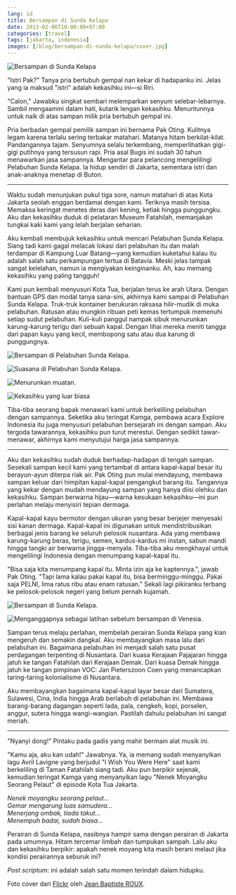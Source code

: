 ```yaml
---
lang: id
title: Bersampan di Sunda Kelapa
date: 2013-02-06T10:00:00+07:00
categories: [travel]
tags: [jakarta, indonesia]
images: [/blog/bersampan-di-sunda-kelapa/cover.jpg]
---
```

![Bersampan di Sunda Kelapa](cover.jpg)

"Istri Pak?" Tanya pria bertubuh gempal nan kekar di hadapanku ini. Jelas yang ia maksud "istri" adalah kekasihku ini—si Riri.

"Calon," Jawabku singkat sembari melemparkan senyum selebar-lebarnya. Sambil mengaamini dalam hati, kutarik lengan kekasihku. Menuntunnya untuk naik di atas sampan milik pria bertubuh gempal ini.

Pria berbadan gempal pemilik sampan ini bernama Pak Oting. Kulitnya legam karena terlalu sering terbakar matahari. Matanya hitam berkilat-kilat. Pandangannya tajam. Senyumnya selalu terkembang, memperlihatkan gigi-gigi putihnya yang tersusun rapi. Pria asal Bugis ini sudah 30 tahun menawarkan jasa sampannya. Mengantar para pelancong mengelilingi Pelabuhan Sunda Kelapa. Ia hidup sendiri di Jakarta, sementara istri dan anak-anaknya menetap di Buton.

<hr class="section-break">

Waktu sudah menunjukan pukul tiga sore, namun matahari di atas Kota Jakarta seolah enggan berdamai dengan kami. Teriknya masih tersisa. Memaksa keringat menetes deras dari kening, ketiak hingga punggungku. Aku dan kekasihku duduk di pelataran Museum Fatahilah, memanjakan tungkai kaki kami yang lelah berjalan seharian.

Aku kembali membujuk kekasihku untuk mencari Pelabuhan Sunda Kelapa. Siang tadi kami gagal melacak lokasi dari pelabuhan itu dan malah terdampar di Kampung Luar Batang—yang kemudian kuketahui kalau itu adalah salah satu perkampungan tertua di Batavia. Meski jelas tampak sangat kelelahan, namun ia mengiyakan keinginanku. Ah, kau memang kekasihku yang paling tangguh!

Kami pun kembali menyusuri Kota Tua, berjalan terus ke arah Utara. Dengan bantuan GPS dan modal tanya sana-sini, akhirnya kami sampai di Pelabuhan Sunda Kelapa. Truk-truk kontainer berukuran raksasa hilir-mudik di muka pelabuhan. Ratusan atau mungkin ribuan peti kemas tertumpuk memenuhi setiap sudut pelabuhan. Kuli-kuli panggul nampak sibuk menurunkan karung-karung terigu dari sebuah kapal. Dengan lihai mereka meniti tangga dari papan kayu yang kecil, membopong satu atau dua karung di punggungnya.

![Bersampan di Pelabuhan Sunda Kelapa.](01-bersampan-di-sunda-kelapa.jpg)

![Suasana di Pelabuhan Sunda Kelapa.](02-suasana-pelabuhan-sunda-kelapa.jpg)

![Menurunkan muatan.](03-menurunkan-muatan.jpg)

![Kekasihku yang luar biasa](04-sunda-kelapa.jpg)

Tiba-tiba seorang bapak menawari kami untuk berkeliling pelabuhan dengan sampannya. Seketika aku teringat Kamga, pembawa acara Explore Indonesia itu juga menyusuri pelabuhan bersejarah ini dengan sampan. Aku tergoda tawarannya, kekasihku pun turut merestui. Dengan sedikit tawar-menawar, akhirnya kami menyutujui harga jasa sampannya.

<hr class="section-break">

Aku dan kekasihku sudah duduk berhadap-hadapan di tengah sampan. Sesekali sampan kecil kami yang tertambat di antara kapal-kapal besar itu berayun-ayun diterpa riak air. Pak Oting pun mulai mendayung, membawa sampan keluar dari himpitan kapal-kapal pengangkut barang itu. Tangannya yang kekar dengan mudah mendayung sampan yang hanya diisi olehku dan kekasihku. Sampan berwarna hijau—warna kesukaan kekasihku—ini pun perlahan melaju menyisiri tepian dermaga.

Kapal-kapal kayu bermotor dengan ukuran yang besar berjejer menyesaki sisi kanan dermaga. Kapal-kapal ini digunakan untuk mendistribusikan berbagai jenis barang ke seluruh pelosok nusantara. Ada yang membawa karung-karung beras, terigu, semen, kardus-kardus mi instan, sabun mandi hingga tangki air berwarna jingga-menyala. Tiba-tiba aku mengkhayal untuk mengelilingi Indonesia dengan menumpang kapal-kapal itu.

"Bisa saja kita menumpang kapal itu. Minta izin aja ke kaptennya.", jawab Pak Oting. "Tapi lama kalau pakai kapal itu, bisa berminggu-minggu. Pakai saja PELNI, lima ratus ribu atau enam ratusan." Sekali lagi pikiranku terbang ke pelosok-pelosok negeri yang belum pernah kujamah.

![Bersampan di Sunda Kelapa.](05-bersampan-di-sunda-kelapa.jpg)

![Menganggapnya sebagai latihan sebelum bersampan di Venesia.](06-sebelum-ke-venice.jpg)

Sampan terus melaju perlahan, membelah perairan Sunda Kelapa yang kian mengeruh dan semakin dangkal. Aku membayangkan masa lalu dari pelabuhan ini. Bagaimana pelabuhan ini menjadi salah satu pusat perdagangan terpenting di Nusantara. Dari kuasa Kerajaan Pajajaran hingga jatuh ke tangan Fatahilah dari Kerajaan Demak. Dari kuasa Demak hingga jatuh ke tangan pimpinan VOC: Jan Pieterszoon Coen yang menancapkan taring-taring kolonialisme di Nusantara.

Aku membayangkan bagaimana kapal-kapal layar besar dari Sumatera, Sulawesi, Cina, India hingga Arab berlabuh di pelabuhan ini. Membawa barang-barang dagangan seperti lada, pala, cengkeh, kopi, porselen, anggur, sutera hingga wangi-wangian. Pastilah dahulu pelabuhan ini sangat meriah.

<hr class="section-break">

"Nyanyi dong!" Pintaku pada gadis yang mahir bermain alat musik ini.

"Kamu aja, aku kan udah!" Jawabnya. Ya, ia memang sudah menyanyikan lagu Avril Lavigne yang berjudul "I Wish You Were Here" saat kami berkeliling di Taman Fatahilah siang tadi. Aku pun berpikir sejenak, kemudian teringat Kamga yang menyanyikan lagu "Nenek Moyangku Seorang Pelaut" di episode Kota Tua Jakarta.

*Nenek moyangku seorang pelaut...*\
*Gemar mengarung luas samudera...*\
*Menerjang ombak, tiada takut...*\
*Menempuh badai, sudah biasa...*

Perairan di Sunda Kelapa, nasibnya hampir sama dengan perairan di Jakarta pada umumnya. Hitam tercemar limbah dan tumpukan sampah. Lalu aku dan kekasihku berpikir: apakah nenek moyang kita masih berani melaut jika kondisi perairannya seburuk ini?

*Post scriptum*: ini adalah salah satu momen terindah dalam hidupku.

Foto cover dari [Flickr](https://www.flickr.com/photos/dotfinger/15683804083/in/photostream/) oleh [Jean Baptiste ROUX](https://www.flickr.com/photos/dotfinger/).
